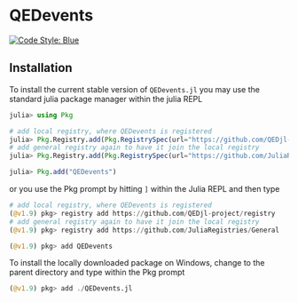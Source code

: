 # QEDevents

[![Code Style: Blue](https://img.shields.io/badge/code%20style-blue-4495d1.svg)](https://github.com/invenia/BlueStyle)


## Installation

To install the current stable version of `QEDevents.jl` you may use the standard julia package manager within the julia REPL

```julia
julia> using Pkg

# add local registry, where QEDevents is registered
julia> Pkg.Registry.add(Pkg.RegistrySpec(url="https://github.com/QEDjl-project/registry"))
# add general registry again to have it join the local registry
julia> Pkg.Registry.add(Pkg.RegistrySpec(url="https://github.com/JuliaRegistries/General"))

julia> Pkg.add("QEDevents")
```

or you use the Pkg prompt by hitting `]` within the Julia REPL and then type

```julia
# add local registry, where QEDevents is registered
(@v1.9) pkg> registry add https://github.com/QEDjl-project/registry
# add general registry again to have it join the local registry
(@v1.9) pkg> registry add https://github.com/JuliaRegistries/General

(@v1.9) pkg> add QEDevents
```

To install the locally downloaded package on Windows, change to the parent directory and type within the Pkg prompt

```julia
(@v1.9) pkg> add ./QEDevents.jl
```
